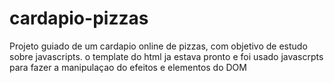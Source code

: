 # cardapio-pizzas

Projeto guiado de um cardapio online de pizzas, com objetivo de estudo sobre javascripts. o template do html ja estava pronto e foi usado javascrpts para fazer a manipulaçao do efeitos e elementos do DOM
